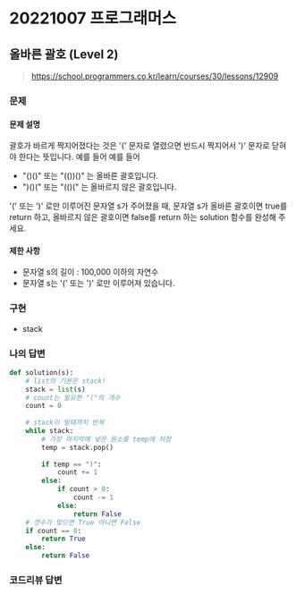 # 20221007 프로그래머스

## 올바른 괄호 (Level 2)
> https://school.programmers.co.kr/learn/courses/30/lessons/12909

### 문제
#### 문제 설명
괄호가 바르게 짝지어졌다는 것은 '(' 문자로 열렸으면 반드시 짝지어서 ')' 문자로 닫혀야 한다는 뜻입니다. 예를 들어
예를 들어
- "()()" 또는 "(())()" 는 올바른 괄호입니다.
- ")()(" 또는 "(()(" 는 올바르지 않은 괄호입니다.

'(' 또는 ')' 로만 이루어진 문자열 s가 주어졌을 때, 문자열 s가 올바른 괄호이면 true를 return 하고, 올바르지 않은 괄호이면 false를 return 하는 solution 함수를 완성해 주세요.

#### 제한 사항
- 문자열 s의 길이 : 100,000 이하의 자연수
- 문자열 s는 '(' 또는 ')' 로만 이루어져 있습니다.

### 구현
- stack

### 나의 답변
```python
def solution(s):
    # list의 기본은 stack!
    stack = list(s)
    # count는 필요한 "("의 개수
    count = 0
    
    # stack이 빌때까지 반복
    while stack:
        # 가장 마지막에 넣은 원소를 temp에 저장
        temp = stack.pop()
        
        if temp == ")":
            count += 1
        else:
            if count > 0:
                count -= 1
            else:
                return False
    # 갯수가 맞으면 True 아니면 False
    if count == 0:
        return True
    else:
        return False
```

### 코드리뷰 답변
```python
```